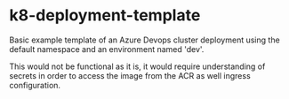 # k8-deployment-template

Basic example template of an Azure Devops cluster deployment using the default namespace and an environment named 'dev'.

This would not be functional as it is, it would require understanding of secrets in order to access the image from the ACR as well ingress configuration. 
